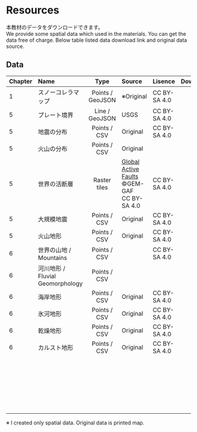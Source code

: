 # Resources
本教材のデータをダウンロードできます。  
We provide some spatial data which used in the materials. You can get the data free of charge. Below table listed data download link and original data source.

## Data

|Chapter|Name|Type|Source|Lisence|Downloard|
|:---|:---|:---:|:---|:---|:---:|
|1|スノーコレラマップ|Points / GeoJSON|※Original|CC BY-SA 4.0|[get]()|
|5|プレート境界|Line / GeoJSON|USGS|CC BY-SA 4.0|[get]()|
|5|地震の分布|Points / CSV|Original|CC BY-SA 4.0|[get]()|
|5|火山の分布|Points / CSV|Original||[get]()|
|5|世界の活断層|Raster tiles|[Global Active Faults](https://github.com/cossatot/gem-global-active-faults) ©GEM-GAF　CC BY-SA 4.0|CC BY-SA 4.0|[get]()|
|5|大規模地震|Points / CSV|Original|CC BY-SA 4.0|[get]()|
|5|火山地形|Points / CSV|Original|CC BY-SA 4.0|[get]()|
|6|世界の山地 / Mountains|Points / CSV||CC BY-SA 4.0|[get](#)|
|6|河川地形 / Fluvial Geomorphology|Points / CSV|||[get](#)|
|6|海岸地形|Points / CSV|Original|CC BY-SA 4.0|[get]()|
|6|氷河地形|Points / CSV|Original|CC BY-SA 4.0|[get]()|
|6|乾燥地形|Points / CSV|Original|CC BY-SA 4.0|[get]()|
|6|カルスト地形|Points / CSV|Original|CC BY-SA 4.0|[get]()|
||![]()||||[get]()|
||![]()||||[get]()|
||![]()||||[get]()|
||![]()||||[get]()|
||![]()||||[get]()|
||![]()||||[get]()|

※ I created only spatial data. Original data is printed map. 